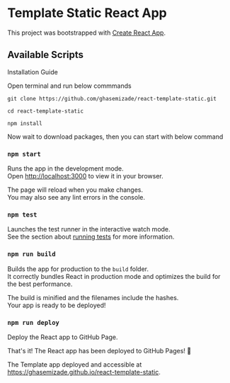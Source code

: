 # Template Static React App

This project was bootstrapped with [Create React App](https://github.com/facebook/create-react-app).

## Available Scripts

Installation Guide

Open terminal and run below commmands

`git clone https://github.com/ghasemizade/react-template-static.git`

`cd react-template-static`

`npm install`

Now wait to download packages, then you can start with below command

### `npm start`

Runs the app in the development mode.\
Open [http://localhost:3000](http://localhost:3000) to view it in your browser.

The page will reload when you make changes.\
You may also see any lint errors in the console.

### `npm test`

Launches the test runner in the interactive watch mode.\
See the section about [running tests](https://facebook.github.io/create-react-app/docs/running-tests) for more information.

### `npm run build`

Builds the app for production to the `build` folder.\
It correctly bundles React in production mode and optimizes the build for the best performance.

The build is minified and the filenames include the hashes.\
Your app is ready to be deployed!

### `npm run deploy`

Deploy the React app to GitHub Page.

<!--  -->

That's it! The React app has been deployed to GitHub Pages! 🚀

The Template app deployed and accessible at https://ghasemizade.github.io/react-template-static.
